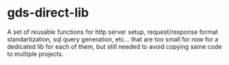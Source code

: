 # gds-direct-lib

A set of reusable functions for http server setup, request/response format standartization, sql query generation, etc... that are too small for now for a dedicated lib for each of them, but still needed to avoid copying same code to multiple projects.